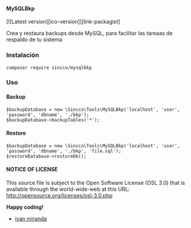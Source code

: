 #### MySQLBkp

[![Latest version][ico-version]][link-packagist]

Crea y restaura backups desde MySQL, para facilitar las tareaas de respaldo de tu sistema

### Instalación
```
composer require sincco/mysqlbkp
```

### Uso
#### Backup
```
$backupDatabase = new \Sincco\Tools\MySQLBkp('localhost', 'user', 'password', 'dbname', './bkp');
$backupDatabase->backupTables('*');
```

#### Restore
```
$backupDatabase = new \Sincco\Tools\MySQLBkp('localhost', 'user', 'password', 'dbname', './bkp', 'file.sql');
$restoreDatabase->restoreDb();
```

#### NOTICE OF LICENSE
This source file is subject to the Open Software License (OSL 3.0) that is available through the world-wide-web at this URL:
http://opensource.org/licenses/osl-3.0.php

**Happy coding!**
- [ivan miranda](http://ivanmiranda.me)